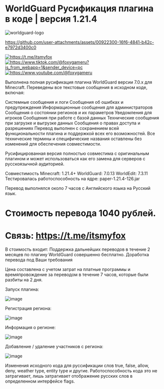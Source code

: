 # WorldGuard Русификация плагина в коде | версия 1.21.4

![worldguard-logo](https://github.com/user-attachments/assets/c0cfe021-cf13-42ea-b14e-3213227624b2)

https://github.com/user-attachments/assets/00922300-16f6-4841-b42c-e7972d3400c0

<div id="badges">
  <a href="your-linkedin-URL">
    <img src="https://img.shields.io/badge/Telegram-2CA5E0?style=for-the-badge&logo=telegram&logoColor=white" alt="https://t.me/itsmyfox"/>
  </a>
  <a href="your-youtube-URL">
    <img src="https://img.shields.io/badge/TikTok-000000?style=for-the-badge&logo=tiktok&logoColor=white" alt="https://www.tiktok.com/@foxygameru?is_from_webapp=1&sender_device=pc"/>
  </a>
  <a href="your-twitter-URL">
    <img src="https://img.shields.io/badge/YouTube-FF0000?style=for-the-badge&logo=youtube&logoColor=white" alt="https://www.youtube.com/@foxygameru"/>
  </a>
</div>

Выполнена полная русификация плагина WorldGuard версии 7.0.x для Minecraft. Переведены все текстовые сообщения в исходном коде, включая:

Системные сообщения и логи
Сообщения об ошибках и предупреждения
Информационные сообщения для администраторов
Сообщения о состоянии регионов и их параметров
Уведомления для игроков
Сообщения при работе с базой данных
Технические сообщения при загрузке и выгрузке данных
Сообщения о правах доступа и разрешениях
Перевод выполнен с сохранением всей функциональности плагина и поддержкой всех его возможностей. Все технические термины и специфические названия оставлены без изменений для обеспечения совместимости.

Русифицированная версия полностью совместима с оригинальным плагином и может использоваться как его замена для серверов с русскоязычной аудиторией.

Совместимость
Minecraft: 1.21.4+
WorldGuard: 7.0.13
WorldEdit: 7.3.11
Тестировалась работоспособность на ядре: paper-1.21.4-126.jar

Перевод выполнялся около 7 часов с Английского языка на Русский язык.

# Стоимость перевода 1040 рублей.

# Связь: https://t.me/itsmyfox


В стоимость входит:
Поддержка дальнейших переводов в течение 2 месяцев по плагину WorldGuard совершенно бесплатно.
Доработка перевода под Ваши требования

Цена составлена с учетом затрат на платные программы и времяпровождение за переводом в течение 7 часов, которые были разбиты на 2 дня.

Запуск плагина:

![image](https://github.com/user-attachments/assets/6da72e3d-1afa-4e68-919b-816d890cc34f)

Регистрация региона:

![image](https://github.com/user-attachments/assets/7093f193-872e-4043-9110-b3cb35e4a50d)

Информация о регионе:

![image](https://github.com/user-attachments/assets/a8634c43-2aac-4da1-9db7-d840f0db27ed)

Добавление / удаление участников с региона:

![image](https://github.com/user-attachments/assets/887f10b7-19cf-44b2-9c21-42e2102a5638)

Изменения исходного кода для руссификации слов true, false, allow, deny, weather type, entity type и другие. Работоспособность кода это не затрагивает, лишь затрагивает отображение русских слов в определенном интерфейсе flags.


